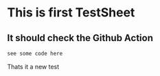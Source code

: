 # This is first TestSheet
## It should check the Github Action

```bash
see some code here
```

Thats it a new test